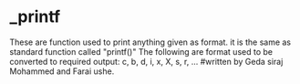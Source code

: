 ﻿# _printf  
These are function used to print anything given as format. it is the same as standard function called "printf()"
The following are format used to be converted to required output:
c, b, d, i, x, X, s, r, ...
#written by Geda siraj Mohammed and Farai ushe.
